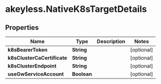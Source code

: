 # akeyless.NativeK8sTargetDetails

## Properties

Name | Type | Description | Notes
------------ | ------------- | ------------- | -------------
**k8sBearerToken** | **String** |  | [optional] 
**k8sClusterCaCertificate** | **String** |  | [optional] 
**k8sClusterEndpoint** | **String** |  | [optional] 
**useGwServiceAccount** | **Boolean** |  | [optional] 


